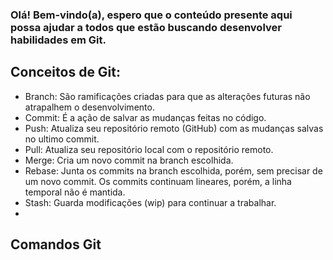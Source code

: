 ### Olá! Bem-vindo(a), espero que o conteúdo presente aqui <br> possa ajudar a todos que estão buscando desenvolver habilidades em Git.

## Conceitos de Git:
<ul>
  <li>Branch: São ramificações criadas para que as alterações futuras não atrapalhem o desenvolvimento.</li>
  <li>Commit: É a ação de salvar as mudanças feitas no código.</li>
  <li>Push: Atualiza seu repositório remoto (GitHub) com as mudanças salvas no ultimo commit.</li>
  <li>Pull: Atualiza seu repositório local com o repositório remoto.</li>
  <li>Merge: Cria um novo commit na branch escolhida.</li>
  <li>Rebase: Junta os commits na branch escolhida, porém, sem precisar de um novo commit. Os commits continuam lineares, porém, a linha temporal não é mantida.</li>
  <li>Stash: Guarda modificações (wip) para continuar a trabalhar.</li>
  <li></li>
</ul>


## Comandos Git

```
```

```
```

```
```

```
```

```
```

```
```

```
```

```
```

```
```

```
```

```
```

```
```

```
```

```
```

```
```

```
```


